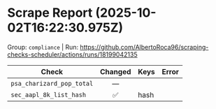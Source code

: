 # Scrape Report (2025-10-02T16:22:30.975Z)

Group: `compliance`  |  Run: https://github.com/AlbertoRoca96/scraping-checks-scheduler/actions/runs/18199042135

| Check | Changed | Keys | Error |
|---|:---:|:--|:--|
| `psa_charizard_pop_total` | — |  |  |
| `sec_aapl_8k_list_hash` | ✅ | hash |  |
